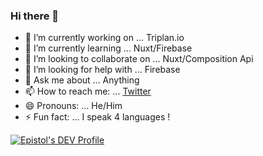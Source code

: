 ### Hi there 👋

- 🔭 I’m currently working on ... Triplan.io
- 🌱 I’m currently learning ... Nuxt/Firebase
- 👯 I’m looking to collaborate on ... Nuxt/Composition Api
- 🤔 I’m looking for help with ... Firebase
- 💬 Ask me about ... Anything 
- 📫 How to reach me: ... [Twitter](https://twitter.com/_Epistol_)
- 😄 Pronouns: ... He/Him
- ⚡ Fun fact: ... I speak 4 languages !

[![Epistol's DEV Profile](https://d2fltix0v2e0sb.cloudfront.net/dev-badge.svg)](https://dev.to/_epistol_)
    
